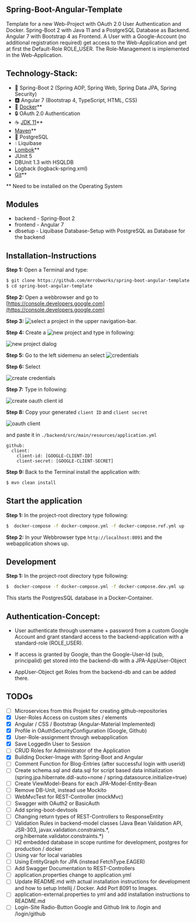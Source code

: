 Spring-Boot-Angular-Template
----------------------------
Template for a new Web-Project with OAuth 2.0 User Authentication and Docker. Spring-Boot 2 with Java 11 and a
PostgreSQL Database as Backend. Angular 7 with Bootstrap 4 as Frontend. A User with a Google-Account (no additional
registration required) get access to the Web-Application and get at first the Default-Role ROLE_USER. The
Role-Management is implemented in the Web-Application.

Technology-Stack:
-----------------
* :leaves: Spring-Boot 2 (Spring AOP, Spring Web, Spring Data JPA, Spring Security)
* :a: Angular 7 (Bootstrap 4, TypeScript, HTML, CSS)
* :whale: [Docker](https://www.docker.com/get-started)**
* :lock: OAuth 2.0 Authentication
* :coffee: [JDK 11](https://www.oracle.com/technetwork/java/javase/downloads/jdk11-downloads-5066655.html)**
* [Maven](https://maven.apache.org/download.cgi)**
* :elephant: PostgreSQL
* :droplet: Liquibase
* [Lombok](https://projectlombok.org/download)**
* JUnit 5
* DBUnit 1.3 with HSQLDB
* Logback (logback-spring.xml)
* [Git](https://git-scm.com/downloads)**

** Need to be installed on the Operating System

Modules
-------
* backend - Spring-Boot 2
* frontend - Angular 7
* dbsetup - Liquibase Database-Setup with PostgreSQL as Database for the backend

Installation-Instructions
-------------------------
**Step 1:** Open a Terminal and type:
```bash
$ git clone https://github.com/mrrobworks/spring-boot-angular-template.git
$ cd spring-boot-angular-template
```

**Step 2:** Open a webbrowser and go to [https://console.developers.google.com](https://console.developers.google.com)

**Step 3:** ![select a project](./backend/src/main/resources/images/select-a-project.png) in the upper navigation-bar.

**Step 4:** Create a ![new project](./backend/src/main/resources/images/new-project.png) and type in following:

![new project dialog](./backend/src/main/resources/images/new-project-dialog.png)

**Step 5:** Go to the left sidemenu an select ![credentials](./backend/src/main/resources/images/credentials.png)

**Step 6:** Select

![create credentials](./backend/src/main/resources/images/create-credentials.png)

**Step 7:** Type in following:

![create oauth client id](./backend/src/main/resources/images/create-oauth-client-id.png)

**Step 8:** Copy your generated `client ID` and `client secret`

![oauth client](./backend/src/main/resources/images/oauth-client.png)

and paste it in `./backend/src/main/resources/application.yml`

```
github:
  client:
    client-id: [GOOGLE-CLIENT-ID]
    client-secret: [GOOGLE-CLIENT-SECRET]
```

**Step 9:** Back to the Terminal install the application with:
```bash
$ mvn clean install
```

Start the application
---------------------

**Step 1:** In the project-root directory type following:
```bash
$  docker-compose -f docker-compose.yml -f docker-compose.ref.yml up
```

**Step 2:** In your Webbrowser type `http://localhost:8091` and the webapplication shows up.


Development
-----------
**Step 1:** In the project-root directory type following:
```bash
$  docker-compose -f docker-compose.yml -f docker-compose.dev.yml up
```
This starts the PostgresSQL database in a Docker-Container.


Authentication-Concept:
-----------------------
* User authenticate through username + password from a custom Google
Account and grant standard access to the backend-application with a
standard-role (ROLE_USER).

* If access is granted by Google, than the Google-User-Id (sub,
principalid) get stored into the backend-db with a
JPA-AppUser-Object

* AppUser-Object get Roles from the backend-db and can be added
there.

TODOs
-----
- [ ] Microservices from this Projekt for creating github-repositories
- [x] User-Roles Access on custom sites / elements
- [x] Angular / CSS / Bootstrap (Angular-Material Implemented)
- [x] Profile in OAuthSecurityConfiguration (Google, Github)
- [x] User-Role-assignment through webapplication
- [x] Save LoggedIn User to Session
- [ ] CRUD Roles for Administrator of the Application
- [x] Building Docker-Image with Spring-Boot and Angular
- [ ] Comment Function for Blog-Entries (after successful login with userid)
- [ ] Create schema.sql and data.sql for script based data initialization
(spring.jpa.hibernate.ddl-auto=none / spring.datasource.initialize=true)
- [ ] Create ViewModel-Beans for each JPA-Model-Entity-Bean
- [ ] Remove DB-Unit, instead use Mockito
- [ ] WebMvcTest for REST-Controller (mockMvc)
- [ ] Swagger with OAuth2 or BasicAuth
- [ ] Add spring-boot-devtools
- [ ] Changing return types of REST-Controllers to ResponseEntity
- [ ] Validation Rules in backend-model classes (Java Bean Validation API, JSR-303,
javax.validation.constraints.\*, org.hibernate.validator.constraints.\*)
- [ ] H2 embedded database in scope runtime for development, postgres for production / docker
- [ ] Using var for local variables
- [ ] Using EntityGraph for JPA (instead FetchType.EAGER)
- [ ] Add Swagger Documentation to REST-Controllers
- [ ] application.properties change to application.yml
- [ ] Update README.md with actual installation instructions for development and how to setup
Intellij / Docker. Add Port 8091 to Images.
- [ ] application-external.properties to yml and add installation instructions to README.md
- [ ] Login-Site Radio-Button Google and Github link to /login and /login/github
